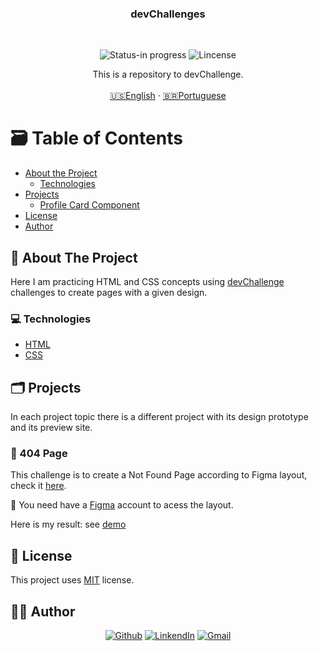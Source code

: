 <h3 align="center">devChallenges</h3>
</br> 

<p align="center">
      <img src="https://img.shields.io/badge/status-in%20progress-brightgreen" alt="Status-in progress" />
      <img src="https://img.shields.io/static/v1?label=Lincense&message=MIT&color=0000ff " alt="Lincense" />
</p>

<p align="center">
  This is a repository to devChallenge.
  <br />
  <br />
  <a href="README.md">🇺🇸English</a>
   ·
  <a href="README-pt.md">🇧🇷Portuguese</a>
</p>

<!-- TABLE OF CONTENTS -->
# :card_file_box: Table of Contents

* [About the Project](#book-about-the-project)
  * [Technologies](#computer-technologies)
* [Projects](#card_index_dividers-projects)
  * [Profile Card Component](#pushpin-profile-card-component)
* [License](#page_facing_up-license)
* [Author](#woman_technologist-author)

## :book: About The Project

Here I am practicing HTML and CSS concepts using [devChallenge](https://devchallenges.io) challenges to create pages with a given design. 

### :computer: Technologies

* [HTML](https://html.com)
* [CSS](https://devdocs.io/css/)

## :card_index_dividers: Projects

In each project topic there is a different project with its design prototype and its preview site.

### :pushpin: 404 Page

This challenge is to create a Not Found Page according to Figma layout, check it [here](https://www.figma.com/file/QeKWLNhB13zDjJzqR22TKE/404-page-challenge?node-id=0%3A1).


🚨 You need have a [Figma](https://www.figma.com) account to acess the layout.

Here is my result: see [demo](https://profile-card-component-dq020wqo9.vercel.app)
## :page_facing_up: License

This project uses [MIT](https://github.com/3salles/devchalleng/blob/main/LICENSE) license.

## ‍:woman_technologist: Author

<p align="center">
  <a href="https://github.com/3salles"><img src="https://img.shields.io/badge/-Github-000?style=flat-square&logo=Github&logoColor=white&link=https://github.com/3salles" alt="Github" /></a>
  <a href="https://www.linkedin.com/in/beatriz-salles-b701a31a6/"><img src="https://img.shields.io/badge/-LinkedIn-blue?style=flat-square&logo=Linkedin&logoColor=white&link=https://www.linkedin.com/in/beatriz-salles-b701a31a6" alt="LinkendIn" /></a>
  <a href="mailto:beatrizsallesss@gmail.com"><img src="https://img.shields.io/badge/-Gmail-c14438?style=flat-square&logo=Gmail&logoColor=white&link=mailto:beatrizsallesss@gmail.com" alt="Gmail" /></a>